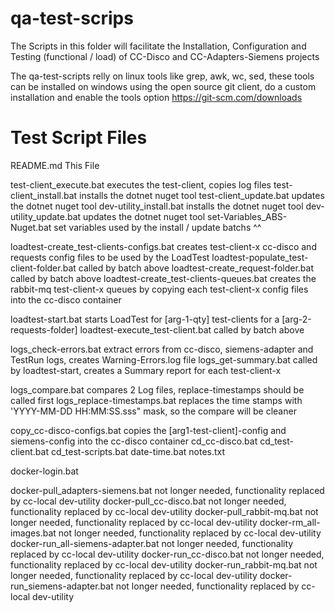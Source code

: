 # qa-test-scrips
The Scripts in this folder will facilitate the Installation, Configuration and Testing (functional / load) of CC-Disco and CC-Adapters-Siemens projects

The qa-test-scripts relly on linux tools like grep, awk, wc, sed, these tools can be installed on windows using the open source git client, do a custom installation and enable the tools option
https://git-scm.com/downloads


# Test Script Files

README.md                   This File

test-client_execute.bat     executes the test-client, copies log files
test-client_install.bat     installs the dotnet nuget tool
test-client_update.bat      updates the dotnet nuget tool
dev-utility_install.bat     installs the dotnet nuget tool
dev-utility_update.bat      updates the dotnet nuget tool
set-Variables_ABS-Nuget.bat set variables used by the install / update batchs ^^

loadtest-create_test-clients-configs.bat    creates test-client-x cc-disco and requests config files to be used by the LoadTest
loadtest-populate_test-client-folder.bat    called by batch above
loadtest-create_request-folder.bat          called by batch above
loadtest-create_test-clients-queues.bat     creates the rabbit-mq test-client-x queues by copying each test-client-x config files into the cc-disco container

loadtest-start.bat                  starts LoadTest for [arg-1-qty] test-clients for a [arg-2-requests-folder] 
loadtest-execute_test-client.bat    called by batch above

logs_check-errors.bat       extract errors from cc-disco, siemens-adapter and TestRun logs, creates Warning-Errors.log file
logs_get-summary.bat        called by loadtest-start, creates a Summary report for each test-client-x

logs_compare.bat            compares 2 Log files, replace-timestamps should be called first
logs_replace-timestamps.bat replaces the time stamps with 'YYYY-MM-DD HH:MM:SS.sss" mask, so the compare will be cleaner

copy_cc-disco-configs.bat   copies the [arg1-test-client]-config and siemens-config into the cc-disco container 
cd_cc-disco.bat
cd_test-client.bat
cd_test-scripts.bat
date-time.bat
notes.txt

docker-login.bat

docker-pull_adapters-siemens.bat        not longer needed, functionality replaced by cc-local dev-utility
docker-pull_cc-disco.bat                not longer needed, functionality replaced by cc-local dev-utility
docker-pull_rabbit-mq.bat               not longer needed, functionality replaced by cc-local dev-utility
docker-rm_all-images.bat                not longer needed, functionality replaced by cc-local dev-utility
docker-run_all-siemens-adapter.bat      not longer needed, functionality replaced by cc-local dev-utility
docker-run_cc-disco.bat                 not longer needed, functionality replaced by cc-local dev-utility
docker-run_rabbit-mq.bat                not longer needed, functionality replaced by cc-local dev-utility
docker-run_siemens-adapter.bat          not longer needed, functionality replaced by cc-local dev-utility
